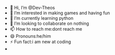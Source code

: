 - 👋 Hi, I’m @Dev-Theos
- 👀 I’m interested in making games and having fun
- 🌱 I’m currently learning python
- 💞️ I’m looking to collaborate on nothing
- 📫 How to reach me:dont reach me
- 😄 Pronouns:he/him
- ⚡ Fun fact:i am new at coding
- 
